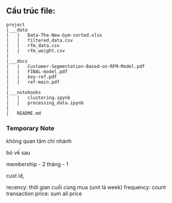 ## Cấu trúc file:

```
project
|___data
|   |   Data-The-New-Gym-sorted.xlsx
|   |   filtered_data.csv
|   |   rfm_data.csv
|   |   rfm_weight.csv
|
|___docs
|   |   Customer-Segmentation-Based-on-RFM-Model.pdf
|   |   FINAL-model.pdf
|   |   key-ref.pdf
|   |   ref-main.pdf
|
|___notebooks
|   |   clustering.ipynb
|   |   processing_data.ipynb
|
|   README.md
```

### Temporary Note
không quan tâm chi nhánh

bỏ vế sau

membership - 2 tháng - 1

cust id, 

recency: thời gian cuối cùng mua (unit là week)
frequency: count transaction
price: sum all price